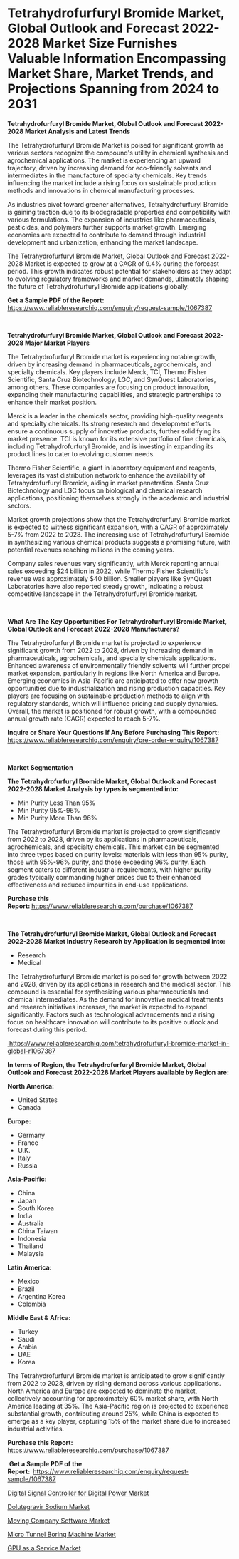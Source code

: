 <p><h1>Tetrahydrofurfuryl Bromide Market, Global Outlook and Forecast 2022-2028 Market Size Furnishes Valuable Information Encompassing Market Share, Market Trends, and Projections Spanning from 2024 to 2031</h1></p><p><strong>Tetrahydrofurfuryl Bromide Market, Global Outlook and Forecast 2022-2028 Market Analysis and Latest Trends</strong></p>
<p><p>The Tetrahydrofurfuryl Bromide Market is poised for significant growth as various sectors recognize the compound's utility in chemical synthesis and agrochemical applications. The market is experiencing an upward trajectory, driven by increasing demand for eco-friendly solvents and intermediates in the manufacture of specialty chemicals. Key trends influencing the market include a rising focus on sustainable production methods and innovations in chemical manufacturing processes. </p><p>As industries pivot toward greener alternatives, Tetrahydrofurfuryl Bromide is gaining traction due to its biodegradable properties and compatibility with various formulations. The expansion of industries like pharmaceuticals, pesticides, and polymers further supports market growth. Emerging economies are expected to contribute to demand through industrial development and urbanization, enhancing the market landscape. </p><p>The Tetrahydrofurfuryl Bromide Market, Global Outlook and Forecast 2022-2028 Market is expected to grow at a CAGR of 9.4% during the forecast period. This growth indicates robust potential for stakeholders as they adapt to evolving regulatory frameworks and market demands, ultimately shaping the future of Tetrahydrofurfuryl Bromide applications globally.</p></p>
<p><strong>Get a Sample PDF of the Report:&nbsp;</strong> <a href="https://www.reliableresearchiq.com/enquiry/request-sample/1067387?utm_campaign=1159&utm_medium=2&utm_source=Github&utm_content=ia&utm_term=04122024&utm_id=tetrahydrofurfuryl-bromide-market-global-outlook-and-forecast-2022-2028">https://www.reliableresearchiq.com/enquiry/request-sample/1067387</a></p>
<p>&nbsp;</p>
<p><strong>Tetrahydrofurfuryl Bromide Market, Global Outlook and Forecast 2022-2028 Major Market Players</strong></p>
<p><p>The Tetrahydrofurfuryl Bromide market is experiencing notable growth, driven by increasing demand in pharmaceuticals, agrochemicals, and specialty chemicals. Key players include Merck, TCI, Thermo Fisher Scientific, Santa Cruz Biotechnology, LGC, and SynQuest Laboratories, among others. These companies are focusing on product innovation, expanding their manufacturing capabilities, and strategic partnerships to enhance their market position.</p><p>Merck is a leader in the chemicals sector, providing high-quality reagents and specialty chemicals. Its strong research and development efforts ensure a continuous supply of innovative products, further solidifying its market presence. TCI is known for its extensive portfolio of fine chemicals, including Tetrahydrofurfuryl Bromide, and is investing in expanding its product lines to cater to evolving customer needs.</p><p>Thermo Fisher Scientific, a giant in laboratory equipment and reagents, leverages its vast distribution network to enhance the availability of Tetrahydrofurfuryl Bromide, aiding in market penetration. Santa Cruz Biotechnology and LGC focus on biological and chemical research applications, positioning themselves strongly in the academic and industrial sectors. </p><p>Market growth projections show that the Tetrahydrofurfuryl Bromide market is expected to witness significant expansion, with a CAGR of approximately 5-7% from 2022 to 2028. The increasing use of Tetrahydrofurfuryl Bromide in synthesizing various chemical products suggests a promising future, with potential revenues reaching millions in the coming years.</p><p>Company sales revenues vary significantly, with Merck reporting annual sales exceeding $24 billion in 2022, while Thermo Fisher Scientific’s revenue was approximately $40 billion. Smaller players like SynQuest Laboratories have also reported steady growth, indicating a robust competitive landscape in the Tetrahydrofurfuryl Bromide market.</p></p>
<p>&nbsp;</p>
<p><strong>What Are The Key Opportunities For Tetrahydrofurfuryl Bromide Market, Global Outlook and Forecast 2022-2028 Manufacturers?</strong></p>
<p><p>The Tetrahydrofurfuryl Bromide market is projected to experience significant growth from 2022 to 2028, driven by increasing demand in pharmaceuticals, agrochemicals, and specialty chemicals applications. Enhanced awareness of environmentally friendly solvents will further propel market expansion, particularly in regions like North America and Europe. Emerging economies in Asia-Pacific are anticipated to offer new growth opportunities due to industrialization and rising production capacities. Key players are focusing on sustainable production methods to align with regulatory standards, which will influence pricing and supply dynamics. Overall, the market is positioned for robust growth, with a compounded annual growth rate (CAGR) expected to reach 5-7%.</p></p>
<p><strong>Inquire or Share Your Questions If Any Before Purchasing This Report:</strong> <a href="https://www.reliableresearchiq.com/enquiry/pre-order-enquiry/1067387?utm_campaign=1159&utm_medium=2&utm_source=Github&utm_content=ia&utm_term=04122024&utm_id=tetrahydrofurfuryl-bromide-market-global-outlook-and-forecast-2022-2028">https://www.reliableresearchiq.com/enquiry/pre-order-enquiry/1067387</a></p>
<p>&nbsp;</p>
<p><strong>Market Segmentation</strong></p>
<p><strong>The Tetrahydrofurfuryl Bromide Market, Global Outlook and Forecast 2022-2028 Market Analysis by types is segmented into:</strong></p>
<p><ul><li>Min Purity Less Than 95%</li><li>Min Purity 95%-96%</li><li>Min Purity More Than 96%</li></ul></p>
<p><p>The Tetrahydrofurfuryl Bromide market is projected to grow significantly from 2022 to 2028, driven by its applications in pharmaceuticals, agrochemicals, and specialty chemicals. This market can be segmented into three types based on purity levels: materials with less than 95% purity, those with 95%-96% purity, and those exceeding 96% purity. Each segment caters to different industrial requirements, with higher purity grades typically commanding higher prices due to their enhanced effectiveness and reduced impurities in end-use applications.</p></p>
<p><strong>Purchase this Report:&nbsp;</strong><a href="https://www.reliableresearchiq.com/purchase/1067387?utm_campaign=1159&utm_medium=2&utm_source=Github&utm_content=ia&utm_term=04122024&utm_id=tetrahydrofurfuryl-bromide-market-global-outlook-and-forecast-2022-2028">https://www.reliableresearchiq.com/purchase/1067387</a></p>
<p>&nbsp;</p>
<p><strong>The Tetrahydrofurfuryl Bromide Market, Global Outlook and Forecast 2022-2028 Market Industry Research by Application is segmented into:</strong></p>
<p><ul><li>Research</li><li>Medical</li></ul></p>
<p><p>The Tetrahydrofurfuryl Bromide market is poised for growth between 2022 and 2028, driven by its applications in research and the medical sector. This compound is essential for synthesizing various pharmaceuticals and chemical intermediates. As the demand for innovative medical treatments and research initiatives increases, the market is expected to expand significantly. Factors such as technological advancements and a rising focus on healthcare innovation will contribute to its positive outlook and forecast during this period.</p></p>
<p><a href="https://www.reliableresearchiq.com/tetrahydrofurfuryl-bromide-market-in-global-r1067387?utm_campaign=1159&utm_medium=2&utm_source=Github&utm_content=ia&utm_term=04122024&utm_id=tetrahydrofurfuryl-bromide-market-global-outlook-and-forecast-2022-2028">&nbsp;https://www.reliableresearchiq.com/tetrahydrofurfuryl-bromide-market-in-global-r1067387</a></p>
<p><strong>In terms of Region, the Tetrahydrofurfuryl Bromide Market, Global Outlook and Forecast 2022-2028 Market Players available by Region are:</strong></p>
<p>
    <p> <strong> North America: </strong>
        <ul>
            <li>United States</li>
            <li>Canada</li>
        </ul>
        </p> 
    <p> <strong> Europe: </strong>
        <ul>
            <li>Germany</li>
            <li>France</li>
            <li>U.K.</li>
            <li>Italy</li>
            <li>Russia</li>
        </ul>
        </p> 
    <p> <strong> Asia-Pacific: </strong>
        <ul>
            <li>China</li>
            <li>Japan</li>
            <li>South Korea</li>
            <li>India</li>
            <li>Australia</li>
            <li>China Taiwan</li>
            <li>Indonesia</li>
            <li>Thailand</li>
            <li>Malaysia</li>
        </ul>
        </p> 
    <p> <strong> Latin America: </strong>
        <ul>
            <li>Mexico</li>
            <li>Brazil</li>
            <li>Argentina Korea</li>
            <li>Colombia</li>
        </ul>
        </p> 
    <p> <strong> Middle East & Africa: </strong>
        <ul>
            <li>Turkey</li>
            <li>Saudi</li>
            <li>Arabia</li>
            <li>UAE</li>
            <li>Korea</li>
        </ul>
    </p>
    </p>
<p><p>The Tetrahydrofurfuryl Bromide market is anticipated to grow significantly from 2022 to 2028, driven by rising demand across various applications. North America and Europe are expected to dominate the market, collectively accounting for approximately 60% market share, with North America leading at 35%. The Asia-Pacific region is projected to experience substantial growth, contributing around 25%, while China is expected to emerge as a key player, capturing 15% of the market share due to increased industrial activities.</p></p>
<p><strong>Purchase this Report: </strong><a href="https://www.reliableresearchiq.com/purchase/1067387?utm_campaign=1159&utm_medium=2&utm_source=Github&utm_content=ia&utm_term=04122024&utm_id=tetrahydrofurfuryl-bromide-market-global-outlook-and-forecast-2022-2028">https://www.reliableresearchiq.com/purchase/1067387</a></p>
<p>&nbsp;<strong>Get a Sample PDF of the Report:&nbsp;&nbsp;</strong><a href="https://www.reliableresearchiq.com/enquiry/request-sample/1067387?utm_campaign=1159&utm_medium=2&utm_source=Github&utm_content=ia&utm_term=04122024&utm_id=tetrahydrofurfuryl-bromide-market-global-outlook-and-forecast-2022-2028">https://www.reliableresearchiq.com/enquiry/request-sample/1067387</a></p>
<p><strong></strong></p>
<p><p><a href="https://issuu.com/reportprime-2/docs/digital-signal-controller-for-digital-power-market?utm_campaign=1159&utm_medium=2&utm_source=Github&utm_content=ia&utm_term=04122024&utm_id=tetrahydrofurfuryl-bromide-market-global-outlook-and-forecast-2022-2028">Digital Signal Controller for Digital Power Market</a></p><p><a href="https://www.linkedin.com/pulse/determining-dolutegravir-sodiummarket-size-trends-projected-pup1e?utm_campaign=1159&utm_medium=2&utm_source=Github&utm_content=ia&utm_term=04122024&utm_id=tetrahydrofurfuryl-bromide-market-global-outlook-and-forecast-2022-2028">Dolutegravir Sodium Market</a></p><p><a href="https://www.linkedin.com/pulse/moving-company-software-market-forecasted-from-2024-2031-pm66e?utm_campaign=1159&utm_medium=2&utm_source=Github&utm_content=ia&utm_term=04122024&utm_id=tetrahydrofurfuryl-bromide-market-global-outlook-and-forecast-2022-2028">Moving Company Software Market</a></p><p><a href="https://issuu.com/reportprime-2/docs/micro-tunnel-boring-machine-market-size-2030.pptx?utm_campaign=1159&utm_medium=2&utm_source=Github&utm_content=ia&utm_term=04122024&utm_id=tetrahydrofurfuryl-bromide-market-global-outlook-and-forecast-2022-2028">Micro Tunnel Boring Machine Market</a></p><p><a href="https://www.linkedin.com/pulse/gpu-service-market-consolidation-impact-structure-2024-2031-gph8e?utm_campaign=1159&utm_medium=2&utm_source=Github&utm_content=ia&utm_term=04122024&utm_id=tetrahydrofurfuryl-bromide-market-global-outlook-and-forecast-2022-2028">GPU as a Service Market</a></p></p>